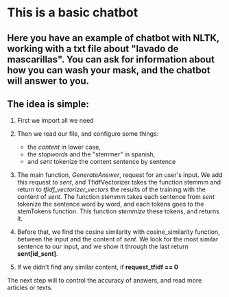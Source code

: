 # This is a basic chatbot

## Here you have an example of chatbot with NLTK, working with a txt file about "lavado de mascarillas". You can ask for information about how you can wash your mask, and the chatbot will answer to you.
## The idea is simple:

1. First we import all we need
2. Then we read our file, and configure some things:
   * the *content* in lower case,
   * the *stopwords* and the "stemmer" in spanish,
   * and *sent* tokenize the content sentence by sentence

3. The main function, *GenerateAnswer*, request for an user's input. We add this request to *sent*, and TfidfVectorizer takes the function stemmm and return to *tfidf_vectorizer_vectors* the results of the training with the content of *sent*. The function *stemmm* takes each sentence from *sent* tokenize the sentence word by word, and each tokens goes to the stemTokens function. This function *stemmize* these tokens, and returns it.
4. Before that, we find the cosine similarity with cosine_similarity function, between the input and the content of *sent*. We look for the most similar sentence to our input, and we show it through the last return **sent[id_sent]**.
5. If we didn't find any similar content, if **request_tfidf == 0**

The next step will to control the accuracy of answers, and read more articles or texts.
